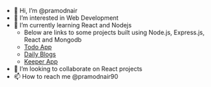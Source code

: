 - 👋 Hi, I’m @pramodnair
- 👀 I’m interested in Web Development
- 🌱 I’m currently learning React and Nodejs
     - Below are links to some projects built using Node.js, Express.js, React and Mongodb
     - [Todo App](https://sheltered-springs-38216.herokuapp.com/)
     - [Daily Blogs](https://pn-blogs-app.herokuapp.com/)
     - [Keeper App](https://pn-keeper.herokuapp.com/)
- 💞️ I’m looking to collaborate on React projects
- 📫 How to reach me @pramodnair90

<!---
pramodnair/pramodnair is a ✨ special ✨ repository because its `README.md` (this file) appears on your GitHub profile.
You can click the Preview link to take a look at your changes.
--->
